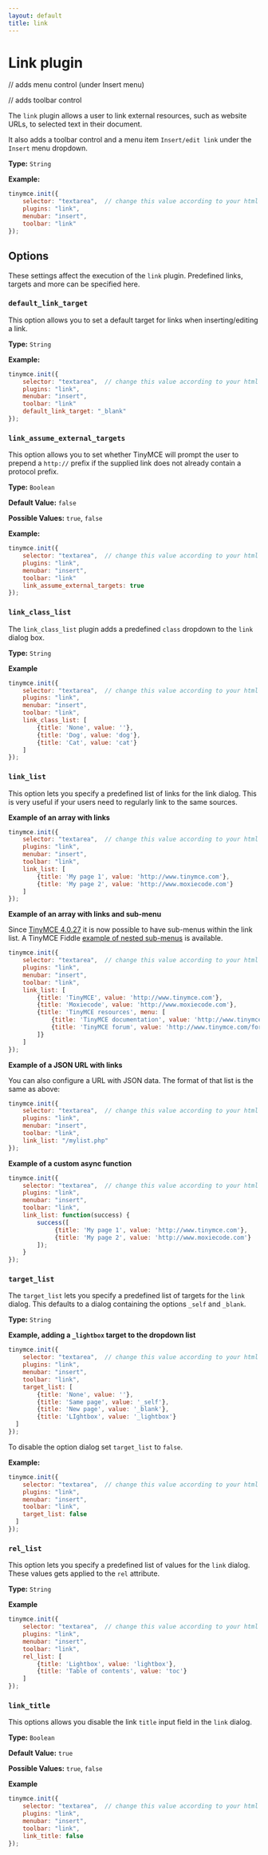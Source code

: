 ```yaml
---
layout: default
title: link
---
```


# Link plugin

// adds menu control (under Insert menu)

// adds toolbar control

The `link` plugin allows a user to link external resources, such as website URLs, to selected text in their document.

It also adds a toolbar control and a menu item `Insert/edit link` under the `Insert` menu dropdown.

**Type:** `String`

**Example:**

```js
tinymce.init({
    selector: "textarea",  // change this value according to your html
    plugins: "link",
    menubar: "insert",
    toolbar: "link"
});
```

## Options

These settings affect the execution of the `link` plugin. Predefined links, targets and more can be specified here.

### `default_link_target`

This option allows you to set a default target for links when inserting/editing a link.

**Type:** `String`

**Example:**

```js
tinymce.init({
    selector: "textarea",  // change this value according to your html
    plugins: "link",
    menubar: "insert",
    toolbar: "link"
    default_link_target: "_blank"
});
```

### `link_assume_external_targets`

This option allows you to set whether TinyMCE will prompt the user to prepend a `http://` prefix if the supplied link does not already contain a protocol prefix.

**Type:** `Boolean`

**Default Value:** `false`

**Possible Values:** `true`, `false`

**Example:**

```js
tinymce.init({
    selector: "textarea",  // change this value according to your html
    plugins: "link",
    menubar: "insert",
    toolbar: "link"
    link_assume_external_targets: true
});
```

### `link_class_list`

The `link_class_list` plugin adds a predefined `class` dropdown to the `link` dialog box.

**Type:** `String`

**Example**

```js
tinymce.init({
    selector: "textarea",  // change this value according to your html
    plugins: "link",
    menubar: "insert",
    toolbar: "link",
    link_class_list: [
        {title: 'None', value: ''},
        {title: 'Dog', value: 'dog'},
        {title: 'Cat', value: 'cat'}
    ]
});
```

### `link_list`

This option lets you specify a predefined list of links for the link dialog. This is very useful if your users need to regularly link to the same sources.

**Example of an array with links**

```js
tinymce.init({
    selector: "textarea",  // change this value according to your html
    plugins: "link",
    menubar: "insert",
    toolbar: "link",
    link_list: [
        {title: 'My page 1', value: 'http://www.tinymce.com'},
        {title: 'My page 2', value: 'http://www.moxiecode.com'}
    ]
});
```

**Example of an array with links and sub-menu**

Since [TinyMCE 4.0.27](http://www.tinymce.com/develop/changelog/?ctrl=version&act=view&pr_id=1&vr_id=867) it is now possible to have sub-menus within the link list. A TinyMCE Fiddle [example of nested sub-menus](http://fiddle.tinymce.com/wleaab) is available.

```js
tinymce.init({
    selector: "textarea",  // change this value according to your html
    plugins: "link",
    menubar: "insert",
    toolbar: "link",
    link_list: [
        {title: 'TinyMCE', value: 'http://www.tinymce.com'},
        {title: 'Moxiecode', value: 'http://www.moxiecode.com'},
        {title: 'TinyMCE resources', menu: [
            {title: 'TinyMCE documentation', value: 'http://www.tinymce.com/wiki.php'},
            {title: 'TinyMCE forum', value: 'http://www.tinymce.com/forum/index.php'}
        ]}
    ]
});
```

**Example of a JSON URL with links**

You can also configure a URL with JSON data. The format of that list is the same as above:

```js
tinymce.init({
    selector: "textarea",  // change this value according to your html
    plugins: "link",
    menubar: "insert",
    toolbar: "link",
    link_list: "/mylist.php"
});
```

**Example of a custom async function**

```js
tinymce.init({
    selector: "textarea",  // change this value according to your html
    plugins: "link",
    menubar: "insert",
    toolbar: "link",
    link_list: function(success) {
        success([
             {title: 'My page 1', value: 'http://www.tinymce.com'},
             {title: 'My page 2', value: 'http://www.moxiecode.com'}
        ]);
    }
});
```

### `target_list`

The `target_list` lets you specify a predefined list of targets for the `link` dialog. This defaults to a dialog containing the options `_self` and `_blank`.

**Type:** `String`

**Example, adding a `_lightbox` target to the dropdown list**

```js
tinymce.init({
    selector: "textarea",  // change this value according to your html
    plugins: "link",
    menubar: "insert",
    toolbar: "link",
    target_list: [
        {title: 'None', value: ''},
        {title: 'Same page', value: '_self'},
        {title: 'New page', value: '_blank'},
        {title: 'LIghtbox', value: '_lightbox'}
  ]
});
```

To disable the option dialog set `target_list` to `false`.

**Example:**

```js
tinymce.init({
    selector: "textarea",  // change this value according to your html
    plugins: "link",
    menubar: "insert",
    toolbar: "link",
    target_list: false
  ]
});
```

### `rel_list`

This option lets you specify a predefined list of values for the `link` dialog. These values gets applied to the `rel` attribute.

**Type:** `String`

**Example**

```js
tinymce.init({
    selector: "textarea",  // change this value according to your html
    plugins: "link",
    menubar: "insert",
    toolbar: "link",
    rel_list: [
        {title: 'Lightbox', value: 'lightbox'},
        {title: 'Table of contents', value: 'toc'}
    ]
});
```

### `link_title`

This options allows you disable the link `title` input field in the `link` dialog.

**Type:** `Boolean`

**Default Value:** `true`

**Possible Values:** `true`, `false`

**Example**

```js
tinymce.init({
    selector: "textarea",  // change this value according to your html
    plugins: "link",
    menubar: "insert",
    toolbar: "link",
    link_title: false
});
```

